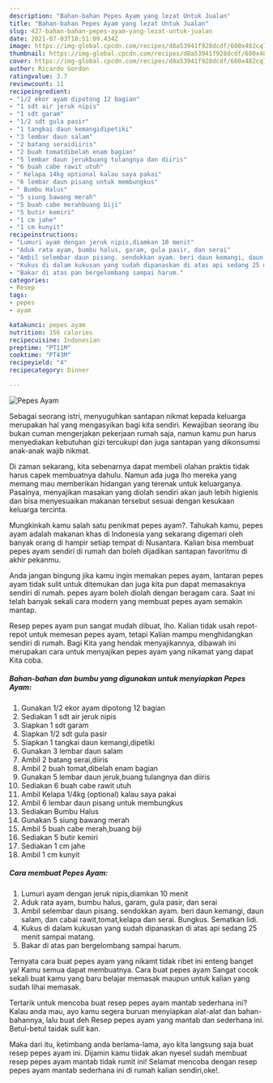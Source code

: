 ```yaml
---
description: "Bahan-bahan Pepes Ayam yang lezat Untuk Jualan"
title: "Bahan-bahan Pepes Ayam yang lezat Untuk Jualan"
slug: 427-bahan-bahan-pepes-ayam-yang-lezat-untuk-jualan
date: 2021-07-03T18:51:09.434Z
image: https://img-global.cpcdn.com/recipes/d8a53941f928dcdf/680x482cq70/pepes-ayam-foto-resep-utama.jpg
thumbnail: https://img-global.cpcdn.com/recipes/d8a53941f928dcdf/680x482cq70/pepes-ayam-foto-resep-utama.jpg
cover: https://img-global.cpcdn.com/recipes/d8a53941f928dcdf/680x482cq70/pepes-ayam-foto-resep-utama.jpg
author: Ricardo Gordon
ratingvalue: 3.7
reviewcount: 11
recipeingredient:
- "1/2 ekor ayam dipotong 12 bagian"
- "1 sdt air jeruk nipis"
- "1 sdt garam"
- "1/2 sdt gula pasir"
- "1 tangkai daun kemangidipetiki"
- "3 lembar daun salam"
- "2 batang seraidiiris"
- "2 buah tomatdibelah enam bagian"
- "5 lembar daun jerukbuang tulangnya dan diiris"
- "6 buah cabe rawit utuh"
- " Kelapa 14kg optional kalau saya pakai"
- "6 lembar daun pisang untuk membungkus"
- " Bumbu Halus"
- "5 siung bawang merah"
- "5 buah cabe merahbuang biji"
- "5 butir kemiri"
- "1 cm jahe"
- "1 cm kunyit"
recipeinstructions:
- "Lumuri ayam dengan jeruk nipis,diamkan 10 menit"
- "Aduk rata ayam, bumbu halus, garam, gula pasir, dan serai"
- "Ambil selembar daun pisang. sendokkan ayam. beri daun kemangi, daun salam, dan cabai rawit,tomat,kelapa dan serai. Bungkus. Sematkan lidi."
- "Kukus di dalam kukusan yang sudah dipanaskan di atas api sedang 25 menit sampai matang."
- "Bakar di atas pan bergelombang sampai harum."
categories:
- Resep
tags:
- pepes
- ayam

katakunci: pepes ayam 
nutrition: 156 calories
recipecuisine: Indonesian
preptime: "PT11M"
cooktime: "PT43M"
recipeyield: "4"
recipecategory: Dinner

---
```



![Pepes Ayam](https://img-global.cpcdn.com/recipes/d8a53941f928dcdf/680x482cq70/pepes-ayam-foto-resep-utama.jpg)

Sebagai seorang istri, menyuguhkan santapan nikmat kepada keluarga merupakan hal yang mengasyikan bagi kita sendiri. Kewajiban seorang ibu bukan cuman mengerjakan pekerjaan rumah saja, namun kamu pun harus menyediakan kebutuhan gizi tercukupi dan juga santapan yang dikonsumsi anak-anak wajib nikmat.

Di zaman  sekarang, kita sebenarnya dapat membeli olahan praktis tidak harus capek membuatnya dahulu. Namun ada juga lho mereka yang memang mau memberikan hidangan yang terenak untuk keluarganya. Pasalnya, menyajikan masakan yang diolah sendiri akan jauh lebih higienis dan bisa menyesuaikan makanan tersebut sesuai dengan kesukaan keluarga tercinta. 



Mungkinkah kamu salah satu penikmat pepes ayam?. Tahukah kamu, pepes ayam adalah makanan khas di Indonesia yang sekarang digemari oleh banyak orang di hampir setiap tempat di Nusantara. Kalian bisa membuat pepes ayam sendiri di rumah dan boleh dijadikan santapan favoritmu di akhir pekanmu.

Anda jangan bingung jika kamu ingin memakan pepes ayam, lantaran pepes ayam tidak sulit untuk ditemukan dan juga kita pun dapat memasaknya sendiri di rumah. pepes ayam boleh diolah dengan beragam cara. Saat ini telah banyak sekali cara modern yang membuat pepes ayam semakin mantap.

Resep pepes ayam pun sangat mudah dibuat, lho. Kalian tidak usah repot-repot untuk memesan pepes ayam, tetapi Kalian mampu menghidangkan sendiri di rumah. Bagi Kita yang hendak menyajikannya, dibawah ini merupakan cara untuk menyajikan pepes ayam yang nikamat yang dapat Kita coba.

<!--inarticleads1-->

##### Bahan-bahan dan bumbu yang digunakan untuk menyiapkan Pepes Ayam:

1. Gunakan 1/2 ekor ayam dipotong 12 bagian
1. Sediakan 1 sdt air jeruk nipis
1. Siapkan 1 sdt garam
1. Siapkan 1/2 sdt gula pasir
1. Siapkan 1 tangkai daun kemangi,dipetiki
1. Gunakan 3 lembar daun salam
1. Ambil 2 batang serai,diiris
1. Ambil 2 buah tomat,dibelah enam bagian
1. Gunakan 5 lembar daun jeruk,buang tulangnya dan diiris
1. Sediakan 6 buah cabe rawit utuh
1. Ambil  Kelapa 1/4kg (optional) kalau saya pakai
1. Ambil 6 lembar daun pisang untuk membungkus
1. Sediakan  Bumbu Halus
1. Gunakan 5 siung bawang merah
1. Ambil 5 buah cabe merah,buang biji
1. Sediakan 5 butir kemiri
1. Sediakan 1 cm jahe
1. Ambil 1 cm kunyit




<!--inarticleads2-->

##### Cara membuat Pepes Ayam:

1. Lumuri ayam dengan jeruk nipis,diamkan 10 menit
1. Aduk rata ayam, bumbu halus, garam, gula pasir, dan serai
1. Ambil selembar daun pisang. sendokkan ayam. beri daun kemangi, daun salam, dan cabai rawit,tomat,kelapa dan serai. Bungkus. Sematkan lidi.
1. Kukus di dalam kukusan yang sudah dipanaskan di atas api sedang 25 menit sampai matang.
1. Bakar di atas pan bergelombang sampai harum.




Ternyata cara buat pepes ayam yang nikamt tidak ribet ini enteng banget ya! Kamu semua dapat membuatnya. Cara buat pepes ayam Sangat cocok sekali buat kamu yang baru belajar memasak maupun untuk kalian yang sudah lihai memasak.

Tertarik untuk mencoba buat resep pepes ayam mantab sederhana ini? Kalau anda mau, ayo kamu segera buruan menyiapkan alat-alat dan bahan-bahannya, lalu buat deh Resep pepes ayam yang mantab dan sederhana ini. Betul-betul taidak sulit kan. 

Maka dari itu, ketimbang anda berlama-lama, ayo kita langsung saja buat resep pepes ayam ini. Dijamin kamu tiidak akan nyesel sudah membuat resep pepes ayam mantab tidak rumit ini! Selamat mencoba dengan resep pepes ayam mantab sederhana ini di rumah kalian sendiri,oke!.


